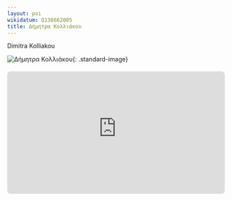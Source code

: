 ```yaml
---
layout: poi
wikidatum: Q136662085
title: Δήμητρα Κολλιάκου
---
```


Dimitra Kolliakou

![Δήμητρα Κολλιάκου](https://www.fractalart.gr/wp-content/uploads/2024/09/dimitra-kolliakou-e1726511087308.jpg){: .standard-image}

<div style="position: relative; padding-bottom: 56.25%; height: 0; overflow: hidden; margin: 20px 0;">
    <iframe 
        src="https://www.youtube-nocookie.com/embed/Jfp3_62qrus" 
        style="position: absolute; top: 0; left: 0; width: 100%; height: 100%; border-radius: 8px;" 
        frameborder="0" 
        allowfullscreen>
    </iframe>
</div>
